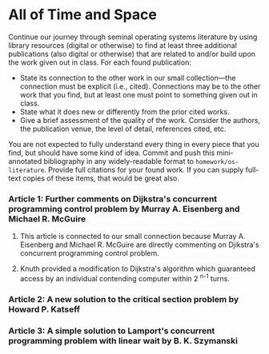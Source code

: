 # All of Time and Space

Continue our journey through seminal operating systems literature by using library resources (digital or otherwise) to find at least three additional publications (also digital or otherwise) that are related to and/or build upon the work given out in class. For each found publication:

* State its connection to the other work in our small collection—the connection must be explicit (i.e., cited). Connections may be to the other work that you find, but at least one must point to something given out in class.
* State what it does new or differently from the prior cited works.
* Give a brief assessment of the quality of the work. Consider the authors, the publication venue, the level of detail, references cited, etc.

You are not expected to fully understand every thing in every piece that you find, but should have some kind of idea.
Commit and push this mini-annotated bibliography in any widely-readable format to `homework/os-literature`. Provide full citations for your found work. If you can supply full-text copies of these items, that would be great also.

### Article 1: Further comments on Dijkstra's concurrent programming control problem by Murray A. Eisenberg and Michael R. McGuire

1. This article is connected to our small connection because Murray A. Eisenberg and Michael R. McGuire are directly commenting on Djikstra's concurrent programming control problem.

2. Knuth provided a modification to Dijkstra's algorithm which guaranteed access by an individual contending computer within 2 <sup>n-1</sup> turns.

### Article 2: A new solution to the critical section problem by Howard P. Katseff

### Article 3: A simple solution to Lamport's concurrent programming problem with linear wait by B. K. Szymanski
